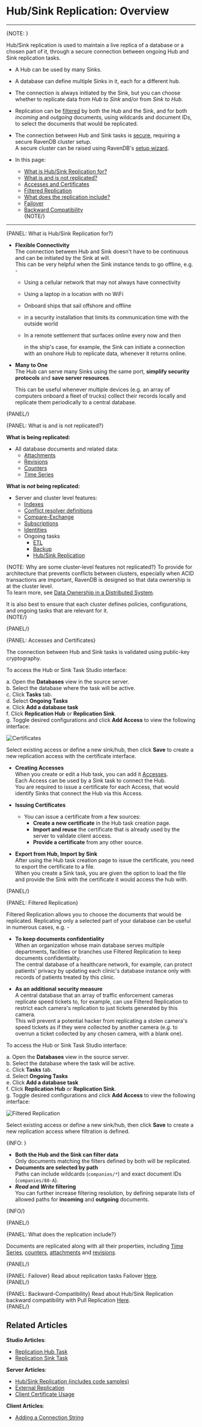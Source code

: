 # Hub/Sink Replication: Overview

---

{NOTE: }

Hub/Sink replication is used to maintain a live replica of a database 
or a chosen part of it, through a secure connection between ongoing Hub 
and Sink replication tasks.  

* A Hub can be used by many Sinks.  

* A database can define multiple Sinks in it, each for a different hub.  

* The connection is always initiated by the Sink, but you can choose 
  whether to replicate data from *Hub to Sink* and/or from *Sink to Hub*.  

* Replication can be [filtered](../../../../../studio/database/tasks/ongoing-tasks/hub-sink-replication/overview#filtered-replication) 
  by both the Hub and the Sink, and for both *incoming* and *outgoing* documents, using wildcards and document IDs, to select the 
  documents that would be replicated.  

* The connection between Hub and Sink tasks is [secure](../../../../../studio/database/tasks/ongoing-tasks/hub-sink-replication/overview#accesses-and-certificates), 
  requiring a secure RavenDB cluster setup.  
  A secure cluster can be raised using RavenDB's [setup wizard](../../../../../start/installation/setup-wizard#secure-setup-with-a-let).  

* In this page:
    * [What is Hub/Sink Replication for?](../../../../../studio/database/tasks/ongoing-tasks/hub-sink-replication/overview#what-is-hub/sink-replication-for?)  
    * [What is and is not replicated?](../../../../../studio/database/tasks/ongoing-tasks/hub-sink-replication/overview#what-is-and-is-not-replicated?)  
    * [Accesses and Certificates](../../../../../studio/database/tasks/ongoing-tasks/hub-sink-replication/overview#accesses-and-certificates)  
    * [Filtered Replication](../../../../../studio/database/tasks/ongoing-tasks/hub-sink-replication/overview#filtered-replication)  
    * [What does the replication include?](../../../../../studio/database/tasks/ongoing-tasks/hub-sink-replication/overview#what-does-the-replication-include?)  
    * [Failover](../../../../../studio/database/tasks/ongoing-tasks/hub-sink-replication/overview#failover)  
    * [Backward Compatibility](../../../../../studio/database/tasks/ongoing-tasks/hub-sink-replication/overview#backward-compatibility)  
{NOTE/}

---

{PANEL: What is Hub/Sink Replication for?}

* **Flexible Connectivity**  
  The connection between Hub and Sink doesn't have to be continuous 
  and can be initiated by the Sink at will.  
  This can be very helpful when the Sink instance tends to go offline, e.g. -  

   * Using a cellular network that may not always have connectivity  
   * Using a laptop in a location with no WiFi
   * Onboard ships that sail offshore and offline  
   * in a security installation that limits its communication time 
     with the outside world  
   * In a remote settlement that surfaces online every now and then  
   
     in the ship's case, for example, the Sink can initiate a connection 
     with an onshore Hub to replicate data, whenever it returns online.  

* **Many to One**  
  The Hub can serve many Sinks using the same port, **simplify 
  security protocols** and **save server resources**.  

    This can be useful whenever multiple devices (e.g. an array of computers 
    onboard a fleet of trucks) collect their records locally and replicate them 
    periodically to a central database.  

{PANEL/}


{PANEL: What is and is not replicated?}

**What is being replicated:**  

  * All database documents and related data:  
    * [Attachments](../../../../../document-extensions/attachments/what-are-attachments)  
    * [Revisions](../../../../../server/extensions/revisions)  
    * [Counters](../../../../../document-extensions/counters/overview)
    * [Time Series](../../../../../document-extensions/timeseries/overview)

**What is _not_ being replicated:**  

  * Server and cluster level features:  
    * [Indexes](../../../../../indexes/creating-and-deploying)  
    * [Conflict resolver definitions](../../../../../server/clustering/replication/replication-conflicts#conflict-resolution-script)  
    * [Compare-Exchange](../../../../../client-api/operations/compare-exchange/overview)
    * [Subscriptions](../../../../../client-api/data-subscriptions/what-are-data-subscriptions)
    * [Identities](../../../../../server/kb/document-identifier-generation#identity)  
    * Ongoing tasks
      * [ETL](../../../../../server/ongoing-tasks/etl/basics)
      * [Backup](../../../../../studio/database/tasks/backup-task)
      * [Hub/Sink Replication](../../../../../studio/database/tasks/ongoing-tasks/hub-sink-replication/overview)

{NOTE: Why are some cluster-level features not replicated?}
To provide for architecture that prevents conflicts between clusters, especially when ACID transactions are important, 
RavenDB is designed so that data ownership is at the cluster level.  
To learn more, see [Data Ownership in a Distributed System](https://ayende.com/blog/196769-B/data-ownership-in-a-distributed-system).

It is also best to ensure that each cluster defines policies, configurations, and ongoing tasks that are relevant for it.  
{NOTE/}

{PANEL/}


{PANEL: Accesses and Certificates}

The connection between Hub and Sink tasks is validated using public-key cryptography.  

To access the Hub or Sink Task Studio interface:  

a. Open the **Databases** view in the source server.  
b. Select the database where the task will be active.  
c. Click **Tasks** tab.  
d. Select **Ongoing Tasks**  
e. Click **Add a database task**  
f. Click **Replication Hub** or **Replication Sink**.  
g. Toggle desired configurations and click **Add Access** to view the following interface:

![Certificates](images/certificates-hub-sink-replication.png "Certificates")

Select existing access or define a new sink/hub, then click **Save** to create a new replication access with the certificate interface.  


* **Creating Accesses**  
  When you create or edit a Hub task, you can add it [Accesses](../../../../../studio/database/tasks/ongoing-tasks/hub-sink-replication/replication-hub-task#access-configuration).  
  Each Access can be used by a Sink task to connect the Hub.  
  You are required to issue a certificate for each Access, that would 
  identify Sinks that connect the Hub via this Access.  

* **Issuing Certificates**  
  * You can issue a certificate from a few sources:  
     * **Create a new certificate** in the Hub task creation page.  
     * **Import and reuse** the certificate that is already used 
       by the server to validate client access.  
     * **Provide a certificate** from any other source.  
  
* **Export from Hub, Import by Sink**  
  After using the Hub task creation page to issue the certificate, 
  you need to export the certificate to a file.  
  When you create a Sink task, you are given the option to load 
  the file and provide the Sink with the certificate it would access 
  the hub with.  

{PANEL/}

{PANEL: Filtered Replication}

Filtered Replication allows you to choose the documents that would 
be replicated. Replicating only a selected part of your database 
can be useful in numerous cases, e.g. -  

* **To keep documents confidentiality**  
  When an organization whose main database serves multiple departments, 
  facilities or branches use Filtered Replication to keep documents 
  confidentiality.  
  The central database of a healthcare network, for example, can protect 
  patients' privacy by updating each clinic's database instance only with 
  records of patients treated by this clinic.  

* **As an additional security measure**  
  A central database that an array of traffic enforcement cameras replicate
  speed tickets to, for example, can use Filtered Replication to restrict
  each camera's replication to just tickets generated by this camera.  
  This will prevent a potential hacker from replicating a stolen camera's
  speed tickets as if they were collected by another camera (e.g. to overrun
  a ticket collected by any chosen camera, with a blank one).  

To access the Hub or Sink Task Studio interface:  

a. Open the **Databases** view in the source server.  
b. Select the database where the task will be active.  
c. Click **Tasks** tab.  
d. Select **Ongoing Tasks**  
e. Click **Add a database task**  
f. Click **Replication Hub** or **Replication Sink**.  
g. Toggle desired configurations and click **Add Access** to view the following interface:

![Filtered Replication](images/filtering-hub-sink-replication.png "Filtered Replication")

Select existing access or define a new sink/hub, then click **Save** to create a new replication access where filtration is defined.  


{INFO: }

* **Both the Hub and the Sink can filter data**  
   Only documents matching the filters defined by both will be replicated.  
* **Documents are selected by path**  
  Paths can include wildcards (`companies/*`) and 
  exact document IDs (`companies/88-A`).  
* ***Read* and *Write* filtering**  
  You can further increase filtering resolution, by 
  defining separate lists of allowed paths for **incoming** 
  and **outgoing** documents.  

{INFO/}

{PANEL/}

{PANEL: What does the replication include?}

Documents are replicated along with all their properties, including 
[Time Series](../../../../../document-extensions/timeseries/overview), 
[counters](../../../../../document-extensions/counters/overview), 
[attachments](../../../../../document-extensions/attachments/what-are-attachments) 
and [revisions](../../../../../server/extensions/revisions).  

{PANEL/}

{PANEL: Failover}
Read about replication tasks Failover [Here](../../../../../server/ongoing-tasks/hub-sink-replication#failover).  
{PANEL/}

{PANEL: Backward-Compatibility}
Read about Hub/Sink Replication backward compatibility with Pull Replication [Here](../../../../../server/ongoing-tasks/hub-sink-replication#backward-compatibility).  
{PANEL/}

## Related Articles

**Studio Articles**:   

- [Replication Hub Task](../../../../../studio/database/tasks/ongoing-tasks/hub-sink-replication/replication-hub-task)  
- [Replication Sink Task](../../../../../studio/database/tasks/ongoing-tasks/hub-sink-replication/replication-sink-task)  

**Server Articles**:  

- [Hub/Sink Replication (includes code samples)](../../../../../server/ongoing-tasks/hub-sink-replication)  
- [External Replication](../../../../../server/ongoing-tasks/external-replication)  
- [Client Certificate Usage](../../../../../server/security/authentication/client-certificate-usage)  

**Client Articles**:

- [Adding a Connection String](../../../../../client-api/operations/maintenance/connection-strings/add-connection-string#operations-how-to-add-a-connection-string)  


